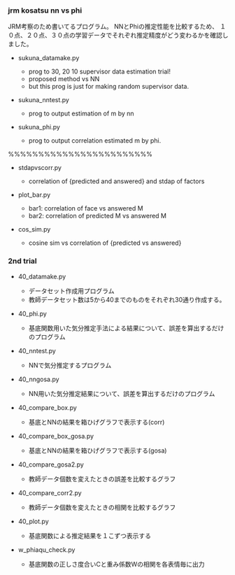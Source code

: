 ### jrm kosatsu nn vs phi
JRM考察のため書いてるプログラム。
NNとPhiの推定性能を比較するため、
１０点、２０点、３０点の学習データでそれぞれ推定精度がどう変わるかを確認しました。

- sukuna_datamake.py

  - prog to 30, 20 10 supervisor data estimation trial!
  - proposed method vs NN
  - but this prog is just for making random supervisor data.
 


- sukuna_nntest.py
  - prog to output estimation of m by nn
- sukuna_phi.py

  -  prog to output correlation estimated m by phi.


%%%%%%%%%%%%%%%%%%%%%%%%
- stdapvscorr.py

  - correlation of {predicted and answered} and stdap of factors

- plot_bar.py

  - bar1: correlation of face vs answered M
  - bar2: correlation of predicted M vs answered M

- cos_sim.py

  - cosine sim vs correlation of {predicted vs answered}

### 2nd trial
* 40_datamake.py
  - データセット作成用プログラム
  - 教師データセット数は5から40までのものをそれぞれ30通り作成する。

* 40_phi.py
  - 基底関数用いた気分推定手法による結果について、誤差を算出するだけのプログラム

* 40_nntest.py
  - NNで気分推定するプログラム

* 40_nngosa.py
  - NN用いた気分推定結果について、誤差を算出するだけのプログラム

* 40_compare_box.py
  - 基底とNNの結果を箱ひげグラフで表示する(corr)

* 40_compare_box_gosa.py
  - 基底とNNの結果を箱ひげグラフで表示する(gosa)

* 40_compare_gosa2.py
  - 教師データ個数を変えたときの誤差を比較するグラフ

* 40_compare_corr2.py
  - 教師データ個数を変えたときの相関を比較するグラフ







* 40_plot.py
  - 基底関数による推定結果を１こずつ表示する

* w_phiaqu_check.py
  - 基底関数の正しさ度合いCと重み係数Wの相関を各表情毎に出力
